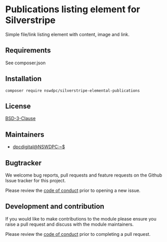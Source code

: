 # Publications listing element for Silverstripe

Simple file/link listing element with content, image and link.

## Requirements

See composer.json

## Installation

`composer require nswdpc/silverstripe-elemental-publications`

## License

[BSD-3-Clause](./LICENSE.md)

## Maintainers

-   [dpcdigital@NSWDPC:~$](https://dpc.nsw.gov.au)

## Bugtracker

We welcome bug reports, pull requests and feature requests on the Github Issue tracker for this project.

Please review the [code of conduct](./code-of-conduct.md) prior to opening a new issue.

## Development and contribution

If you would like to make contributions to the module please ensure you raise a pull request and discuss with the module maintainers.

Please review the [code of conduct](./code-of-conduct.md) prior to completing a pull request.
